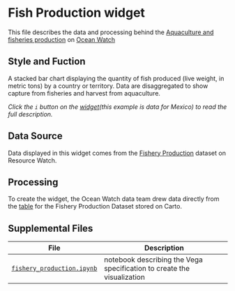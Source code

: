 # Fish Production widget
This file describes the data and processing behind the [Aquaculture and fisheries production](https://bit.ly/3ofPtlE) on [Ocean Watch](https://oceanwatchdata.org)

## Style and Fuction
A  stacked bar chart displaying the quantity of fish produced (live weight, in metric tons) by a country or territory. Data are disaggregated to show capture from fisheries and harvest from aquaculture.

*Click the `i` button on the [widget](https://bit.ly/3ofPtlE)(this example is data for Mexico) to read the full description.*

## Data Source
Data displayed in this widget comes from the [Fishery Production](https://resourcewatch.org/data/explore/foo062-Fishery-Production) dataset on Resource Watch.

## Processing
To create the widget, the Ocean Watch data team drew data directly from the [table](https://resourcewatch.carto.com/u/wri-rw/dataset/foo_062_rw0_fishery_production_edit) for the Fishery Production Dataset stored on Carto.

## Supplemental Files 
| File | Description |
| --------------- | --------------- |
|  [`fishery_production.ipynb`](fishery_production.ipynb)  |    notebook describing the Vega specification to create the visualization| 

